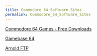 ```yaml
---
title: Commodore 64 Software Sites
permalink: Commodore_64_Software_Sites
---
```


[Commodore 64 Games - Free
Downloads](http://www.download-full-games.com/c64/games/index.html)

[Gamebase 64](http://www.gamebase64.com/)

[Arnold FTP](http://arnold.c64.org/)
